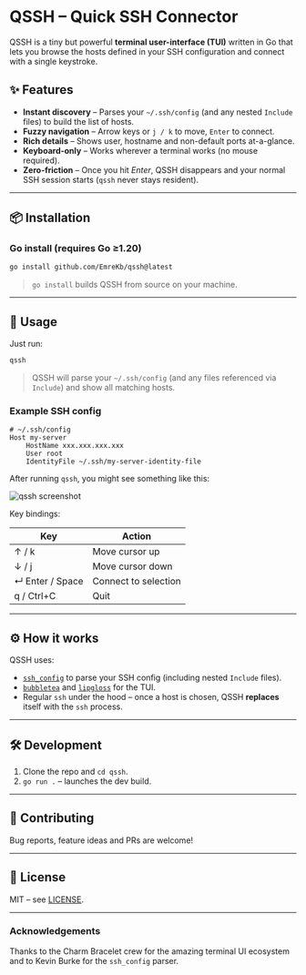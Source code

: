 # QSSH – Quick SSH Connector

QSSH is a tiny but powerful **terminal user-interface (TUI)** written in Go that lets you browse the hosts defined in your SSH configuration and connect with a single keystroke.

## ✨ Features

- **Instant discovery** – Parses your `~/.ssh/config` (and any nested `Include` files) to build the list of hosts.
- **Fuzzy navigation** – Arrow keys or `j / k` to move, `Enter` to connect.
- **Rich details** – Shows user, hostname and non-default ports at-a-glance.
- **Keyboard-only** – Works wherever a terminal works (no mouse required).
- **Zero-friction** – Once you hit _Enter_, QSSH disappears and your normal SSH session starts (`qssh` never stays resident).

---

## 📦 Installation

### Go install (requires Go ≥1.20)
```bash
go install github.com/EmreKb/qssh@latest
```

> `go install` builds QSSH from source on your machine.

---

## 🚀 Usage

Just run:
```bash
qssh
```

> QSSH will parse your `~/.ssh/config` (and any files referenced via `Include`) and show all matching hosts.

### Example SSH config
```ssh
# ~/.ssh/config
Host my-server
    HostName xxx.xxx.xxx.xxx
    User root
    IdentityFile ~/.ssh/my-server-identity-file
```

After running `qssh`, you might see something like this:

![qssh screenshot](./assets/qssh.png)

Key bindings:

| Key            | Action                |
| -------------- | --------------------- |
| ↑ / k          | Move cursor up        |
| ↓ / j          | Move cursor down      |
| ↵ Enter / Space| Connect to selection  |
| q / Ctrl+C     | Quit                  |

---

## ⚙️  How it works

QSSH uses:
* [`ssh_config`](https://github.com/kevinburke/ssh_config) to parse your SSH config (including nested `Include` files).
* [`bubbletea`](https://github.com/charmbracelet/bubbletea) and [`lipgloss`](https://github.com/charmbracelet/lipgloss) for the TUI.
* Regular `ssh` under the hood – once a host is chosen, QSSH **replaces** itself with the `ssh` process.

---

## 🛠  Development
1. Clone the repo and `cd qssh`.
2. `go run .` – launches the dev build.

---

## 🤝 Contributing
Bug reports, feature ideas and PRs are welcome!

---

## 📄 License
MIT – see [LICENSE](LICENSE).

---

### Acknowledgements
Thanks to the Charm Bracelet crew for the amazing terminal UI ecosystem and to Kevin Burke for the `ssh_config` parser. 